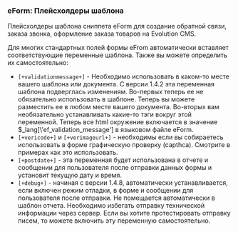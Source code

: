
<meta http-equiv="Content-Type" content="text/html; charset=utf-8">
<h3>eForm: Плейсхолдеры шаблона </h3> 
Плейсхолдеры шаблона сниппета eForm для создание обратной связи, заказа звонка, оформление заказа товаров на Evolution CMS.	
<br>
<p>Для многих стандартных полей формы eFrom автоматически вставляет соответствующие переменные шаблона. Также вы можете определить их самостоятельно:</p>
<ul>
	<li><code>[+validationmessage+]</code> - Необходимо использовать в каком-то месте вашего шаблона или документа. С версии 1.4.2 эта переменная шаблона подверглась изменениям. Во-первых теперь ее не обязательно использовать в шаблоне. Теперь вы можете разместить ее в любом месте вашего документа. Во-вторых вам необязательно устанавливать какие-то тэги вокруг этой переменной. Теперь все html окружение включается в значение $_lang[\'ef_validation_message'] в языковом файле eForm.</li>
	<li><code>[+vericode+]</code> и <code>[+verimageurl+]</code> - необходимы если вы собираетесь использовать в форме графическую проверку (capthca). Смотрите в примерах как это использовать.</li>
	<li><code>[+postdate+]</code> - эта переменная будет использована в отчете и сообщении для пользователя после отправки данных формы и установит текущую дату и время.</li>
	<li><code>[+debug+]</code> - начиная с версии 1.4.8, автоматически устанавливается, если включен режим отладки, в форме и сообщении для пользователя после отправки. Не помещается автоматически в шаблон отчета. Необходимо избегать отправку технической информации через сервер. Если вы хотите протестировать отправку писем, то можете включить эту переменную самостоятельно.</li>
</ul>
